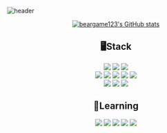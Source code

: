 ![header](https://capsule-render.vercel.app/api?type=Waving&color=gradient&height=230&section=header&text=Slowly%20But%20Accurately&fontSize=50)

<div align="center">
  
[![beargame123's GitHub stats](https://github-readme-stats.vercel.app/api?username=beargame123&theme=ayu-mirage&show_icons=true)](https://github.com/beargame123/github-readme-stats)
  
  <h2>🖥️Stack</h2>
    <div>
      <img src="https://img.shields.io/badge/c-00599C?style=flat&logo=c%2B%2B&logoColor=white">
      <img src="https://img.shields.io/badge/java-007396?style=flat&logo=java&logoColor=white">
      <img src="https://img.shields.io/badge/python-3776AB?style=flat&logo=python&logoColor=white"> 
      <br/>
      <img src="https://img.shields.io/badge/spring-6DB33F?style=flat&logo=spring&logoColor=white"> 
      <img src="https://img.shields.io/badge/html5-E34F26?style=flat&logo=html5&logoColor=white"> 
      <img src="https://img.shields.io/badge/CSS3-1572B6?style=flat&logo=CSS3&logoColor=white">
      <img src="https://img.shields.io/badge/mysql-4479A1?style=flat&logo=mysql&logoColor=white"> 
      <img src="https://img.shields.io/badge/Redis-DC382D?style=flat&logo=Redis&logoColor=white">
      <br/>
      <img src="https://img.shields.io/badge/git-F05032?style=flat&logo=git&logoColor=white">
      <img src="https://img.shields.io/badge/GitKraken-179287?&style=flat-square&logo=GitKraken&logoColor=white">
      <img src="https://img.shields.io/badge/amazonaws-232F3E?style=flat&logo=amazonaws&logoColor=white"> 
    </div>
  
  <h2>📓Learning</h2>
  <div>
      <img src="https://img.shields.io/badge/kotlin-7F52FF?style=flat&logo=kotlin&logoColor=white"> 
      <img src="https://img.shields.io/badge/NGINX-009639?style=flat&logo=NGINX&logoColor=white"> 
      <img src="https://img.shields.io/badge/MongoDB-009639?style=flat&logo=MongoDB&logoColor=white">
      <img src="https://img.shields.io/badge/Docker-2496ED?style=flat&logo=Docker&logoColor=white"> 
      <img src="https://img.shields.io/badge/semrush-##FF642D?style=flat&logo=semrush&logoColor=white">
  </div> 
  <br/>
